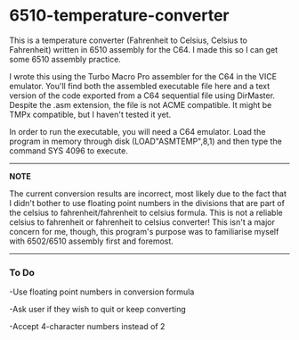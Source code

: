# 6510-temperature-converter
This is a temperature converter (Fahrenheit to Celsius, Celsius to Fahrenheit) written in 6510 assembly for the C64. I made this so I can get some 6510 assembly practice.

I wrote this using the Turbo Macro Pro assembler for the C64 in the VICE emulator. You'll find both the assembled executable file here and a text version of the code exported from a C64 sequential file using DirMaster. Despite the .asm extension, the file is not ACME compatible. It might be TMPx compatible, but I haven't tested it yet.

In order to run the executable, you will need a C64 emulator. Load the program in memory through disk (LOAD"ASMTEMP",8,1) and then type the command SYS 4096 to execute. 

---
**NOTE**

The current conversion results are incorrect, most likely due to the fact that I didn't bother to use floating point numbers in the divisions that are part   of the celsius to fahrenheit/fahrenheit to celsius formula. This is not a reliable celsius to fahrenheit or fahrenheit to celsius converter! This isn't a major    concern for me, though, this program's purpose was to familiarise myself with 6502/6510 assembly first and foremost.                                              

---

### To Do

-Use floating point numbers in conversion formula

-Ask user if they wish to quit or keep converting

-Accept 4-character numbers instead of 2

